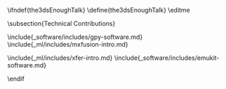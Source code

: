 \ifndef{the3dsEnoughTalk}
\define{the3dsEnoughTalk}
\editme

\subsection{Technical Contributions}

\include{_software/includes/gpy-software.md}
\include{_ml/includes/mxfusion-intro.md}

<!--\include{_ml/includes/mxfusion-pilco.md}-->
\include{_ml/includes/xfer-intro.md}
\include{_software/includes/emukit-software.md}


\endif
